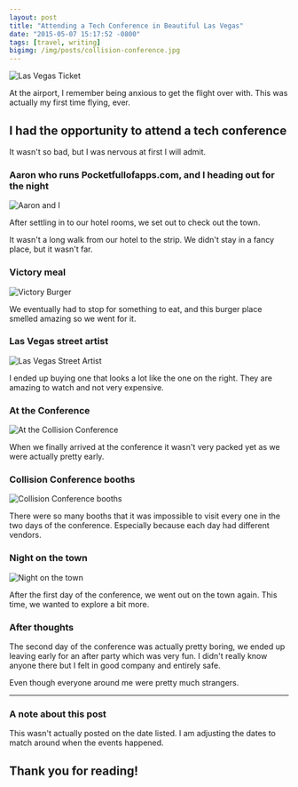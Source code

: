 ```yaml
---
layout: post
title: "Attending a Tech Conference in Beautiful Las Vegas"
date: "2015-05-07 15:17:52 -0800"
tags: [travel, writing]
bigimg: /img/posts/collision-conference.jpg
---
```


![Las Vegas Ticket](https://imgur.com/mhlJVfg.jpg)

At the airport, I remember being anxious to get the flight over with. This was actually my first time flying, ever.

<!--more-->

## I had the opportunity to attend a tech conference

It wasn't so bad, but I was nervous at first I will admit.


### Aaron who runs Pocketfullofapps.com, and I heading out for the night

![Aaron and I](https://imgur.com/1wmaieX.jpg)

After settling in to our hotel rooms, we set out to check out the town.

It wasn't a long walk from our hotel to the strip. We didn't stay in a fancy place, but it wasn't far.

### Victory meal

![Victory Burger](https://imgur.com/i4LcrZI.jpg)

We eventually had to stop for something to eat, and this burger place smelled amazing so we went for it.

### Las Vegas street artist

![Las Vegas Street Artist](https://imgur.com/Dq8GB3o.jpg)

I ended up buying one that looks a lot like the one on the right. They are amazing to watch and not very expensive.

### At the Conference

![At the Collision Conference](https://imgur.com/GXExCHo.jpg)

When we finally arrived at the conference it wasn't very packed yet as we were actually pretty early.

### Collision Conference booths

![Collision Conference booths](https://imgur.com/P3IKdFo.jpg)

There were so many booths that it was impossible to visit every one in the two days of the conference. Especially because each day had different vendors.

### Night on the town

![Night on the town](https://imgur.com/Bieg1oI.jpg)

After the first day of the conference, we went out on the town again. This time, we wanted to explore a bit more.

### After thoughts

The second day of the conference was actually pretty boring, we ended up leaving early for an after party which was very fun. I didn't really know anyone there but I felt in good company and entirely safe.

Even though everyone around me were pretty much strangers.

*****

### A note about this post

This wasn't actually posted on the date listed. I am adjusting the dates to match around when the events happened.

## Thank you for reading!
